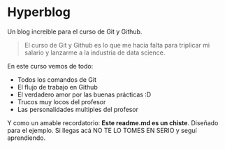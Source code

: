 # Hyperblog
Un blog increible para el curso de Git y Github.
> El curso de Git y Github es lo que me hacía falta para triplicar mi salario y lanzarme a la industria de data science.

En este curso vemos de todo:
* Todos los comandos de Git
* El flujo de trabajo en Github
* El verdadero amor por las buenas prácticas :D
* Trucos muy locos del profesor
* Las personalidades multiples del profesor

Y como un amable recordatorio: **Este readme.md es un chiste**. Diseñado para el ejemplo. Si llegas acá NO TE LO TOMES EN SERIO y seguí aprendiendo.